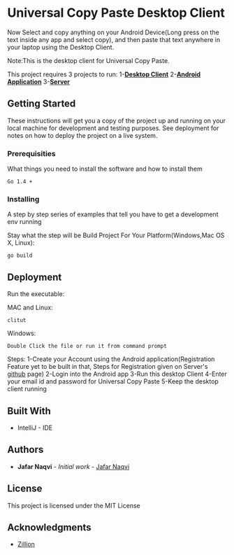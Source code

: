 # Universal Copy Paste Desktop Client

Now Select and copy anything on your Android Device(Long press on the text inside any app and select copy), and then paste
that text anywhere in your laptop using the Desktop Client.

Note:This is the desktop client for Universal Copy Paste. 

This project requires 3 projects to run:
1-**[Desktop Client](https://github.com/naqvijafar91/universalcopydesktopclient)**
2-**[Android Application](https://github.com/naqvijafar91/universalcopyandroidclient)**
3-**[Server](https://github.com/naqvijafar91/unviersalcopyserver)**

## Getting Started

These instructions will get you a copy of the project up and running on your local machine for development and testing purposes. See deployment for notes on how to deploy the project on a live system.

### Prerequisities

What things you need to install the software and how to install them

```
Go 1.4 +
```

### Installing

A step by step series of examples that tell you have to get a development env running

Stay what the step will be
Build Project For Your Platform(Windows,Mac OS X, Linux):

```
go build
```



## Deployment

Run the executable:

MAC and Linux:

```
clitut
```

Windows:

```
Double Click the file or run it from command prompt
```

Steps:
1-Create your Account using the Android application(Registration Feature yet to be built in that, Steps for Registration given on 
Server's [github](https://github.com/naqvijafar91/unviersalcopyserver) page)
2-Login into the Android app
3-Run this desktop Client
4-Enter your email id and password for Universal Copy Paste
5-Keep the desktop client running
 


## Built With

* IntelliJ - IDE


## Authors

* **Jafar Naqvi** - *Initial work* - [Jafar Naqvi](https://github.com/naqvijafar91)


## License

This project is licensed under the MIT License

## Acknowledgments

* [Zillion](http://zillion.io)
